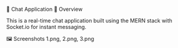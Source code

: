 📱 Chat Application 
🚀 Overview

This is a real-time chat application built using the MERN stack with Socket.io for instant messaging.

🖼 Screenshots
1.png, 2.png, 3.png
